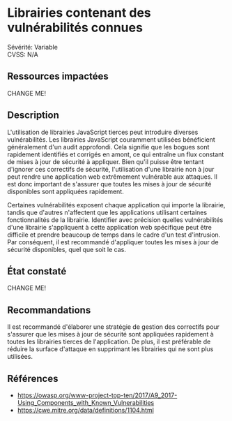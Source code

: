 # Librairies contenant des vulnérabilités connues

Sévérité: Variable  
CVSS: N/A

## Ressources impactées

CHANGE ME!

## Description

L'utilisation de librairies JavaScript tierces peut introduire diverses vulnérabilités. Les librairies JavaScript couramment utilisées bénéficient généralement d'un audit approfondi. Cela signifie que les bogues sont rapidement identifiés et corrigés en amont, ce qui entraîne un flux constant de mises à jour de sécurité à appliquer. Bien qu'il puisse être tentant d'ignorer ces correctifs de sécurité, l'utilisation d'une librairie non à jour peut rendre une application web extrêmement vulnérable aux attaques. Il est donc important de s'assurer que toutes les mises à jour de sécurité disponibles sont appliquées rapidement.

Certaines vulnérabilités exposent chaque application qui importe la librairie, tandis que d'autres n'affectent que les applications utilisant certaines fonctionnalités de la librairie. Identifier avec précision quelles vulnérabilités d'une librairie s'appliquent à cette application web spécifique peut être difficile et prendre beaucoup de temps dans le cadre d'un test d'intrusion. Par conséquent, il est recommandé d'appliquer toutes les mises à jour de sécurité disponibles, quel que soit le cas.

## État constaté

CHANGE ME!

## Recommandations

Il est recommandé d'élaborer une stratégie de gestion des correctifs pour s'assurer que les mises à jour de sécurité sont appliquées rapidement à toutes les librairies tierces de l'application. De plus, il est préférable de réduire la surface d'attaque en supprimant les librairies qui ne sont plus utilisées.

## Références

* https://owasp.org/www-project-top-ten/2017/A9_2017-Using_Components_with_Known_Vulnerabilities
* https://cwe.mitre.org/data/definitions/1104.html
